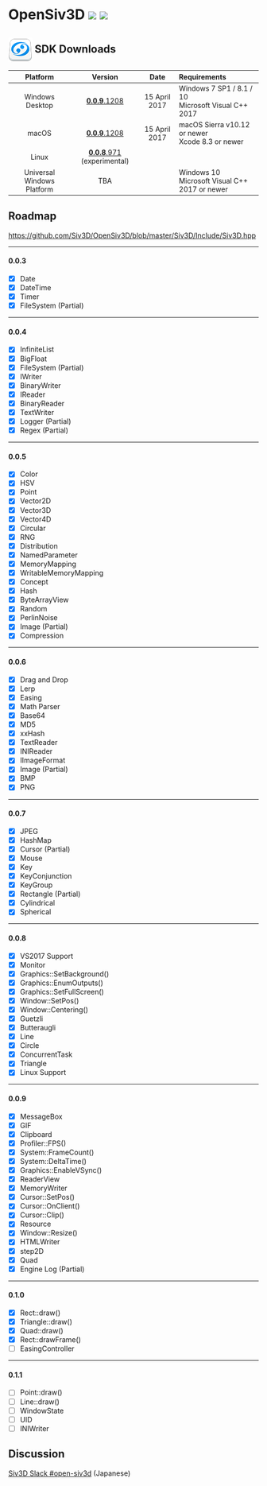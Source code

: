 <h1>OpenSiv3D <a href="http://doge.mit-license.org"><img src="http://img.shields.io/:license-mit-blue.svg"></a> <a href="https://siv3d-slackin.herokuapp.com/"><img src="https://siv3d-slackin.herokuapp.com/badge.svg"></a></h1>

<h2><a href="#-sdk-downloads"><img src="doc/siv3d_icon_48.png" align="absmiddle"></a> SDK Downloads</h2>

| Platform        | Version        | Date       | Requirements                  |
|:---------------:|:---------------:|:-------------:|:------------------------------|
| Windows Desktop | <a href="https://github.com/Siv3D/OpenSiv3D/wiki/OpenSiv3D-SDK-for-Windows-Desktop">**0.0.9**.1208</a>     | 15 April 2017 | Windows 7 SP1 / 8.1 / 10<br>Microsoft Visual C++ 2017 |
| macOS           | <a href="https://github.com/Siv3D/OpenSiv3D/wiki/OpenSiv3D-SDK-for-macOS">**0.0.9**.1208</a>     | 15 April 2017 | macOS Sierra v10.12 or newer<br>Xcode 8.3 or newer |
| Linux           | <a href="https://github.com/wynd2608/OpenSiv3D/tree/master/Linux">**0.0.8**.971</a> (experimental)  |               | |
| Universal Windows Platform | TBA  |               | Windows 10<br>Microsoft Visual C++ 2017 or newer |

## Roadmap ##
 https://github.com/Siv3D/OpenSiv3D/blob/master/Siv3D/Include/Siv3D.hpp
  
---------------------------

#### 0.0.3
- [x] Date
- [x] DateTime
- [x] Timer
- [x] FileSystem (Partial)

---------------------------

#### 0.0.4
- [x] InfiniteList
- [x] BigFloat
- [x] FileSystem (Partial)
- [x] IWriter
- [x] BinaryWriter
- [x] IReader
- [x] BinaryReader
- [x] TextWriter
- [x] Logger (Partial)
- [x] Regex (Partial)

---------------------------

#### 0.0.5
- [x] Color
- [x] HSV
- [x] Point
- [x] Vector2D
- [x] Vector3D
- [x] Vector4D
- [x] Circular
- [x] RNG
- [x] Distribution
- [x] NamedParameter
- [x] MemoryMapping
- [x] WritableMemoryMapping
- [x] Concept
- [x] Hash
- [x] ByteArrayView
- [x] Random
- [x] PerlinNoise
- [x] Image (Partial)
- [x] Compression

---------------------------

#### 0.0.6
- [x] Drag and Drop
- [x] Lerp
- [x] Easing
- [x] Math Parser
- [x] Base64
- [x] MD5
- [x] xxHash
- [x] TextReader
- [x] INIReader
- [x] IImageFormat
- [x] Image (Partial)
- [x] BMP
- [x] PNG

---------------------------

#### 0.0.7
- [x] JPEG
- [x] HashMap
- [x] Cursor (Partial)
- [x] Mouse
- [x] Key
- [x] KeyConjunction
- [x] KeyGroup
- [x] Rectangle (Partial)
- [x] Cylindrical
- [x] Spherical

---------------------------

#### 0.0.8
- [x] VS2017 Support
- [x] Monitor
- [x] Graphics::SetBackground()
- [x] Graphics::EnumOutputs()
- [x] Graphics::SetFullScreen()
- [x] Window::SetPos()
- [x] Window::Centering()
- [x] Guetzli
- [x] Butteraugli
- [x] Line
- [x] Circle
- [x] ConcurrentTask
- [x] Triangle
- [x] Linux Support

---------------------------

#### 0.0.9
- [x] MessageBox
- [x] GIF
- [x] Clipboard
- [x] Profiler::FPS()
- [x] System::FrameCount()
- [x] System::DeltaTime()
- [x] Graphics::EnableVSync()
- [x] ReaderView
- [x] MemoryWriter
- [x] Cursor::SetPos()
- [x] Cursor::OnClient()
- [x] Cursor::Clip()
- [x] Resource
- [x] Window::Resize()
- [x] HTMLWriter
- [x] step2D
- [x] Quad
- [x] Engine Log (Partial)
---------------------------

#### 0.1.0
- [x] Rect::draw()
- [x] Triangle::draw()
- [x] Quad::draw()
- [x] Rect::drawFrame()
- [ ] EasingController

---------------------------

#### 0.1.1
- [ ] Point::draw()
- [ ] Line::draw()
- [ ] WindowState
- [ ] UID
- [ ] INIWriter

## Discussion ##
 [Siv3D Slack #open-siv3d](https://siv3d.slack.com/messages/open-siv3d/details/)  (Japanese)
